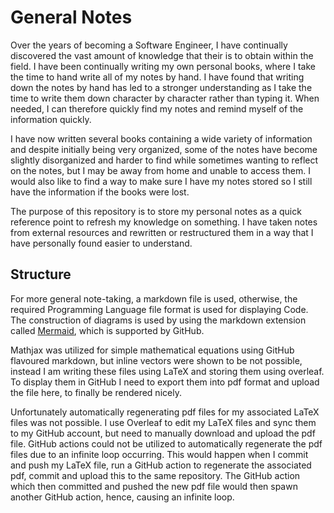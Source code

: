 # General Notes

Over the years of becoming a Software Engineer, I have continually discovered the vast amount of knowledge that their is to obtain within the field. I have been continually writing my own personal books, where I take the time to hand write all of my notes by hand. I have found that writing down the notes by hand has led to a stronger understanding as I take the time to write them down character by character rather than typing it. When needed, I can therefore quickly find my notes and remind myself of the information quickly.

I have now written several books containing a wide variety of information and despite initially being very organized, some of the notes have become slightly disorganized and harder to find while sometimes wanting to reflect on the notes, but I may be away from home and unable to access them. I would also like to find a way to make sure I have my notes stored so I still have the information if the books were lost.

The purpose of this repository is to store my personal notes as a quick reference point to refresh my knowledge on something. I have taken notes from external resources and rewritten or restructured them in a way that I have personally found easier to understand.

## Structure
For more general note-taking, a markdown file is used, otherwise, the required Programming Language file format is used for displaying Code. The construction of diagrams is used by using the markdown extension called [Mermaid](https://mermaid-js.github.io/mermaid/#/), which is supported by GitHub.

Mathjax was utilized for simple mathematical equations using GitHub flavoured markdown, but inline vectors were shown to be not possible, instead I am writing these files using LaTeX and storing them using overleaf. To display them in GitHub I need to export them into pdf format and upload the file here, to finally be rendered nicely.

Unfortunately automatically regenerating pdf files for my associated LaTeX files was not possible. I use Overleaf to edit my LaTeX files and sync them to my GitHub account, but need to manually download and upload the pdf file. GitHub actions could not be utilized to automatically regenerate the pdf files due to an infinite loop occurring. This would happen when I commit and push my LaTeX file, run a GitHub action to regenerate the associated pdf, commit and upload this to the same repository. The GitHub action which then committed and pushed the new pdf file would then spawn another GitHub action, hence, causing an infinite loop.
